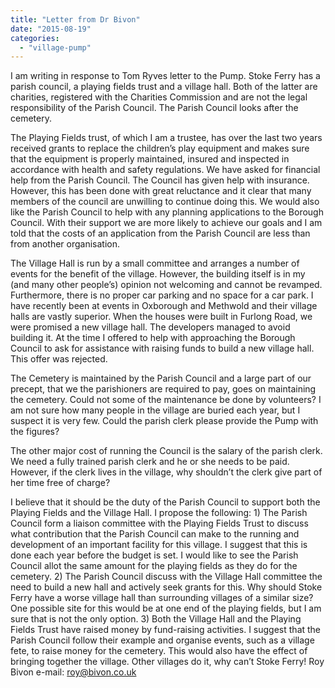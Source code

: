 ```yaml
---
title: "Letter from Dr Bivon"
date: "2015-08-19"
categories: 
  - "village-pump"
---
```


I am writing in response to Tom Ryves letter to the Pump. Stoke Ferry has a parish council, a playing fields trust and a village hall. Both of the latter are charities, registered with the Charities Commission and are not the legal responsibility of the Parish Council. The Parish Council looks after the cemetery.

The Playing Fields trust, of which I am a trustee, has over the last two years received grants to replace the children’s play equipment and makes sure that the equipment is properly maintained, insured and inspected in accordance with health and safety regulations. We have asked for financial help from the Parish Council. The Council has given help with insurance. However, this has been done with great reluctance and it clear that many members of the council are unwilling to continue doing this. We would also like the Parish Council to help with any planning applications to the Borough Council. With their support we are more likely to achieve our goals and I am told that the costs of an application from the Parish Council are less than from another organisation.

The Village Hall is run by a small committee and arranges a number of events for the benefit of the village. However, the building itself is in my (and many other people’s) opinion not welcoming and cannot be revamped. Furthermore, there is no proper car parking and no space for a car park. I have recently been at events in Oxborough and Methwold and their village halls are vastly superior. When the houses were built in Furlong Road, we were promised a new village hall. The developers managed to avoid building it. At the time I offered to help with approaching the Borough Council to ask for assistance with raising funds to build a new village hall. This offer was rejected.

The Cemetery is maintained by the Parish Council and a large part of our precept, that we the parishioners are required to pay, goes on maintaining the cemetery. Could not some of the maintenance be done by volunteers? I am not sure how many people in the village are buried each year, but I suspect it is very few. Could the parish clerk please provide the Pump with the figures?

The other major cost of running the Council is the salary of the parish clerk. We need a fully trained parish clerk and he or she needs to be paid. However, if the clerk lives in the village, why shouldn’t the clerk give part of her time free of charge?

I believe that it should be the duty of the Parish Council to support both the Playing Fields and the Village Hall. I propose the following: 1) The Parish Council form a liaison committee with the Playing Fields Trust to discuss what contribution that the Parish Council can make to the running and development of an important facility for this village. I suggest that this is done each year before the budget is set. I would like to see the Parish Council allot the same amount for the playing fields as they do for the cemetery. 2) The Parish Council discuss with the Village Hall committee the need to build a new hall and actively seek grants for this. Why should Stoke Ferry have a worse village hall than surrounding villages of a similar size? One possible site for this would be at one end of the playing fields, but I am sure that is not the only option. 3) Both the Village Hall and the Playing Fields Trust have raised money by fund-raising activities. I suggest that the Parish Council follow their example and organise events, such as a village fete, to raise money for the cemetery. This would also have the effect of bringing together the village. Other villages do it, why can’t Stoke Ferry! Roy Bivon e-mail: roy@bivon.co.uk
